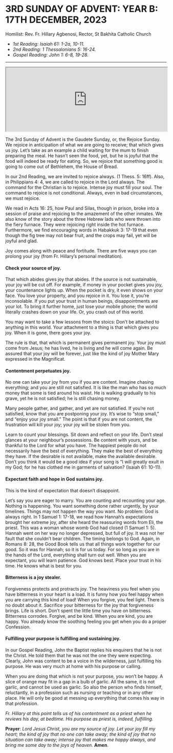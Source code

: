 # 3RD SUNDAY OF ADVENT: YEAR B: 17TH DECEMBER, 2023
Homilist: Rev. Fr. Hillary Agbenosi, Rector, St Bakhita Catholic Church

- _1st Reading: Isaiah 61: 1-2a, 10-11._
- _2nd Reading: 1 Thessalonians 5: 16-24._
- _Gospel Reading: John 1: 6-8, 19-28._

---

<iframe src="https://podcasters.spotify.com/pod/show/sbcclashibi/embed/episodes/Sermons-at-Bakhita-Third-Sunday-of-Advent-Year-B---Rev-Fr-Hillary-Agbenosi-e2dblhd" height="200px" width="100% frameborder="0" scrolling="no"></iframe>

The 3rd Sunday of Advent is the Gaudete Sunday, or, the Rejoice Sunday. We rejoice in anticipation of what we are going to receive; that which gives us joy. Let’s take as an example a child waiting for the mum to finish preparing the meal. He hasn’t seen the food, yet, but he is joyful that the food will indeed be ready for eating. So, we rejoice that something good is going to come out of Bethlehem, the House of Bread.

In our 2nd Reading, we are invited to rejoice always. (1 Thess. 5: 16ff). Also, in Philippians 4: 4, we are called to rejoice in the Lord always. The command for the Christian is to rejoice. Intense joy must fill your soul. The command to rejoice is not conditional. Always, even in bad circumstances, we must rejoice.

We read in Acts 16: 25, how Paul and Silas, though in prison, broke into a session of praise and rejoicing to the amazement of the other inmates. We also know of the story about the three Hebrew lads who were thrown into the fiery furnace. They were rejoicing right inside the hot furnace. Furthermore, we find encouraging words in Habakkuk 3: 17-19 that even though the fig tree may not bear fruit, and the crops may fail, yet will be joyful and glad.

Joy comes along with peace and fortitude. There are five ways you can prolong your joy (from Fr. Hillary’s personal meditation).

#### Check your source of joy. 

That which abides gives joy that abides. If the source is not sustainable, your joy will be cut off. For example, if money in your pocket gives you joy, your countenance lights up. When the pocket is dry, it even shows on your face. You love your property, and you rejoice in it. You lose it, you’re inconsolable. If you put your trust in human beings, disappointments are your lot. To bring it further home, just lose your mobile phone; the world literally crashes down on your life. Or, you crash out of this world. 

You may want to take a few lessons from the stoics: Don’t be attached to anything in this world. Your attachment to a thing is that which gives you joy. When it is gone, there goes your joy.

The rule is that, that which is permanent gives permanent joy. Your joy must come from Jesus; he has lived, he is living and he will come again. Be assured that your joy will be forever, just like the kind of joy Mother Mary expressed in the Magnificat.

#### Contentment perpetuates joy.

No one can take your joy from you if you are content. Imagine chasing everything; and you are still not satisfied. It is like the man who has so much money that some is tied around his waist. He is walking gradually to his grave, yet he is not satisfied; he is still chasing money. 

Many people gather, and gather, and yet are not satisfied. If you’re not satisfied, know that you are postponing your joy. It’s wise to “stop small,” and “enjoy your joy small.” The point is that if you are not content, the frustration will kill your joy; your joy will be stolen from you.

Learn to count your blessings. Sit down and reflect on your life. Don’t steal glances at your neighbour’s possessions. Be content with yours, and be thankful to the Lord for what you have. The happiest people do not necessarily have the best of everything. They make the best of everything they have. If the desirable is not available, make the available desirable. Don’t you think it would be a good idea if your song is “I will greatly exult in my God; for he has clothed me in garments of salvation? (Isaiah 61: 10-11). 

#### Expectant faith and hope in God sustains joy.

This is the kind of expectation that doesn’t disappoint.

Let’s say you are eager to marry. You are counting and recounting your age. Nothing is happening. You want something done rather urgently, by your timelines. Things may not happen the way you want. No problem: God is always right. In 1 Samuel 1: 17-18, we read how Hannah’s expectations brought her extreme joy, after she heard the reassuring words from Eli, the priest. This was a woman whose womb God had closed (1 Samuel 1: 5). Hannah went on her way no longer depressed, but full of joy. It was not her fault that she couldn’t bear children. The timing belongs to God. Again, in Romans 8: 28, the Good Book tells us that all things work together for our good. So it was for Hannah; so it is for us today. For so long as you are in the hands of the Lord, everything shall turn out well. When you are expectant, you will learn patience. God knows best. Place your trust in his time. He knows what is best for you.

#### Bitterness is a joy stealer.

Forgiveness protects and protracts joy. The heaviness you feel when you have bitterness in your heart is a load. It is funny how you feel happy when you are carrying this kind of load! When you forgive, you feel light. There is no doubt about it. Sacrifice your bitterness for the joy that forgiveness brings. Life is short. Don’t spent the little time you have on bitterness. Bitterness corrodes. Forgive, and be kind. When you are kind, you are happy. You already know the soothing feeling you get when you do a proper Confession.

#### Fulfilling your purpose is fulfilling and sustaining joy.

In our Gospel Reading, John the Baptist replies his enquirers that he is not the Christ. He told them that he was not the one they were expecting. Clearly, John was content to be a voice in the wilderness, just fulfilling his purpose. He was very much at home with his purpose or calling.

When you are doing that which is not your purpose, you won’t be happy. A slice of orange may fit in a gap in a bulb of garlic. All the same, it is not garlic, and cannot be used as garlic. So also the person who finds himself, reluctantly, in a profession such as nursing or teaching or in any other place. He will only be good at messing up everything that comes his way in that profession.

_Fr. Hillary at this point tells us of his contentment as a priest when he reviews his day, at bedtime. His purpose as priest is, indeed, fulfilling._

**Prayer**: _Lord Jesus Christ, you are my source of joy. Let your joy fill my heart; the kind of joy that no one can take away; the kind of joy that no situation can take away; intense joy that makes me happy always, and bring me some day to the joys of heaven._ **Amen**.
